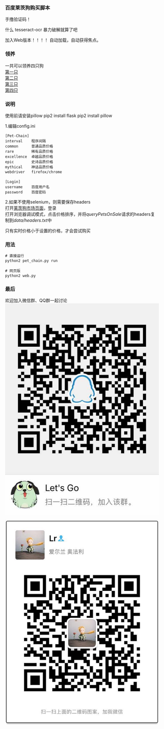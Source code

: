 ### 百度莱茨狗购买脚本

手撸验证码！

什么 tesseract-ocr 暴力破解就算了吧

加入Web版本！！！！
自动加载，自动获得焦点。

>

### 领养
一共可以领养四只狗  
[第一只](https://pet-chain.baidu.com/chain/splash)  
[第二只](https://pet-chain.baidu.com/chain/splash?appId=2&tpl=wallet)  
[第三只](https://pet-chain.baidu.com/chain/splash?appId=3&tpl=wallet)  
[第四只](https://pet-chain.baidu.com/chain/splash?appId=4&tpl=wallet)  

>

### 说明

使用前请安装pillow
    pip2 install flask
    pip2 install pillow


1.编辑config.ini  
    
    [Pet-Chain]
    interval    程序间隔
    common      普通品质价格
    rare        稀有品质价格
    excellence  卓越品质价格
    epic        史诗品质价格
    mythical    神话品质价格
    webdriver   firefox/chrome

    [Login]
    username    百度用户名
    password    百度密码  

2.如果不使用selenium，则需要保存headers  
打开[莱茨狗市场页面](https://pet-chain.baidu.com/chain/dogMarket?t=1517819157016)，登录  
打开浏览器调试模式，点击价格排序，并将*queryPetsOnSale*请求的headers复制到*data/headers.txt*中  



只有实时价格小于设置的价格，才会尝试购买  

>

### 用法

    # 直接运行
    python2 pet_chain.py run
    
    # 网页版 
    python2 web.py

>
### 最后



欢迎加入微信群、QQ群一起讨论  
![](./wechat/1321922313.jpg)

![](./wechat/webwxgetmsgimg.png)